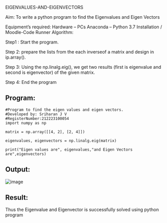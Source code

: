 EIGENVALUES-AND-EIGENVECTORS

Aim:
To write a python program to find the Eigenvalues and Eigen Vectors

Equipment’s required:
Hardware – PCs
Anaconda – Python 3.7 Installation / Moodle-Code Runner
Algorithm:

Step1 :
Start the program.

Step 2:
prepare the lists from the each inverseof a matrix and design in ip.array().

Step 3:
Using the np.linalg.eig(), we get two results (first is eigenvalue and second is eigenvector) of the given matrix.

Step 4:
End the program

## Program:
```
#Program to find the eigen values and eigen vectors.
#Developed by: Sriharan J V
#RegisterNumber:212223100054
import numpy as np

matrix = np.array([[4, 2], [2, 4]])

eigenvalues, eigenvectors = np.linalg.eig(matrix)

print("Eigen values are", eigenvalues,"and Eigen Vectors are",eigenvectors)
```


## Output:

![image](https://github.com/sriharan23000516/EIGENVALUES-AND-EIGENVECTORS/assets/139841769/3024de97-beba-4a44-a8ba-0e4372358de6)

## Result:
Thus the Eigenvalue and Eigenvector is successfully solved using python program
